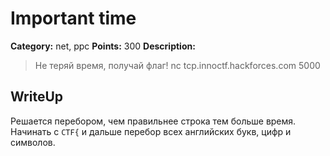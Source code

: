 # Important time


**Category:** net, ppc
**Points:** 300
**Description:**

> Не теряй время, получай флаг!
> nc tcp.innoctf.hackforces.com 5000

## WriteUp 

Решается перебором, чем правильнее строка тем больше время. 
Начинать с `CTF{` и дальше перебор всех английских букв, цифр и символов.
